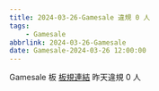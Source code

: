 ```yaml
---
title: 2024-03-26-Gamesale 違規 0 人
tags:
    - Gamesale
abbrlink: 2024-03-26-Gamesale
date: Gamesale-2024-03-26 12:00:00
---
```

Gamesale 板 [板規連結](https://www.ptt.cc/bbs/Gossiping/M.1637425085.A.07D.html)
昨天違規 0 人
